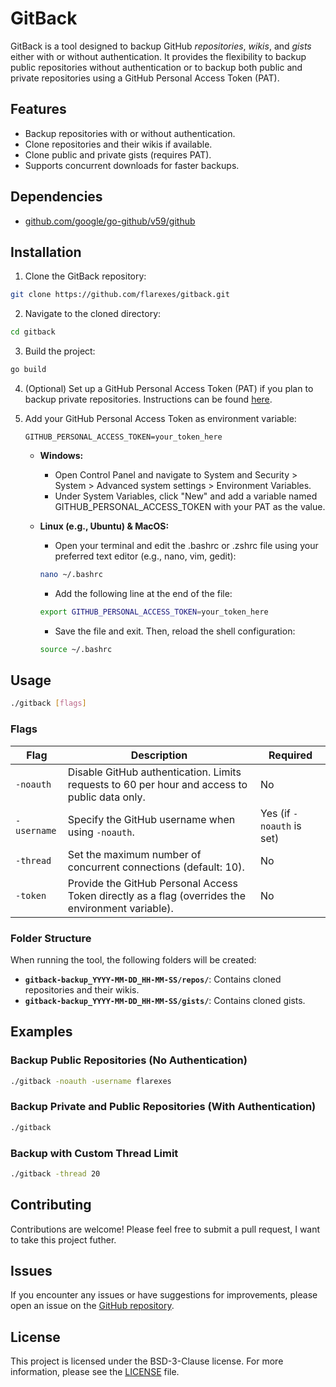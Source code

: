 # GitBack

GitBack is a tool designed to backup GitHub *repositories*, *wikis*, and *gists* either with or without authentication. It provides the flexibility to backup public repositories without authentication or to backup both public and private repositories using a GitHub Personal Access Token (PAT).

## Features

- Backup repositories with or without authentication.
- Clone repositories and their wikis if available.
- Clone public and private gists (requires PAT).
- Supports concurrent downloads for faster backups.

## Dependencies

- [github.com/google/go-github/v59/github](https://pkg.go.dev/github.com/google/go-github/v59/github)

## Installation

1. Clone the GitBack repository:

```bash
git clone https://github.com/flarexes/gitback.git
```

2. Navigate to the cloned directory:

```bash
cd gitback
```

3. Build the project:

```bash
go build
```

4. (Optional) Set up a GitHub Personal Access Token (PAT) if you plan to backup private repositories. Instructions can be found [here](https://docs.github.com/en/authentication/keeping-your-account-and-data-secure/creating-a-personal-access-token).

5. Add your GitHub Personal Access Token as environment variable:

    ```
    GITHUB_PERSONAL_ACCESS_TOKEN=your_token_here
    ```

    - **Windows:**

        - Open Control Panel and navigate to System and Security > System > Advanced system settings > Environment Variables.
        - Under System Variables, click "New" and add a variable named GITHUB_PERSONAL_ACCESS_TOKEN with your PAT as the value.

    - **Linux (e.g., Ubuntu) & MacOS:**

        - Open your terminal and edit the .bashrc or .zshrc file using your preferred text editor (e.g., nano, vim, gedit):

        ```bash
        nano ~/.bashrc
        ```

        - Add the following line at the end of the file:

        ```bash
        export GITHUB_PERSONAL_ACCESS_TOKEN=your_token_here
        ```

        - Save the file and exit. Then, reload the shell configuration:

        ```bash
        source ~/.bashrc
        ```

## Usage

```bash
./gitback [flags]
```

### Flags

| Flag        | Description                                                                                       | Required                  |
| ----------- | ------------------------------------------------------------------------------------------------- | ------------------------- |
| `-noauth`   | Disable GitHub authentication. Limits requests to 60 per hour and access to public data only.     | No                        |
| `-username` | Specify the GitHub username when using `-noauth`.                                                 | Yes (if `-noauth` is set) |
| `-thread`  | Set the maximum number of concurrent connections (default: 10).                                   | No                        |
| `-token`    | Provide the GitHub Personal Access Token directly as a flag (overrides the environment variable). | No                        |

### Folder Structure

When running the tool, the following folders will be created:

- **`gitback-backup_YYYY-MM-DD_HH-MM-SS/repos/`**: Contains cloned repositories and their wikis.
- **`gitback-backup_YYYY-MM-DD_HH-MM-SS/gists/`**: Contains cloned gists.

## Examples

### Backup Public Repositories (No Authentication)

```bash
./gitback -noauth -username flarexes
```

### Backup Private and Public Repositories (With Authentication)

```bash
./gitback
```

### Backup with Custom Thread Limit

```bash
./gitback -thread 20
```

## Contributing

Contributions are welcome! Please feel free to submit a pull request, I want to take this project futher.

## Issues

If you encounter any issues or have suggestions for improvements, please open an issue on the [GitHub repository](https://github.com/flarexes/gitback/issues).


## License

This project is licensed under the BSD-3-Clause license. For more information, please see the [LICENSE](LICENSE) file.
